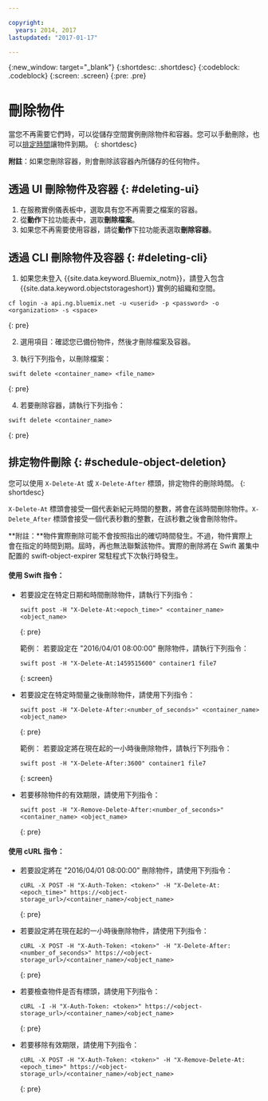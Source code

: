 ```yaml
---

copyright:
  years: 2014, 2017
lastupdated: "2017-01-17"

---
```

{:new_window: target="_blank"}
{:shortdesc: .shortdesc}
{:codeblock: .codeblock}
{:screen: .screen}
{:pre: .pre}


# 刪除物件

當您不再需要它們時，可以從儲存空間實例刪除物件和容器。您可以手動刪除，也可以[排定時間](/docs/services/ObjectStorage/os_deletion.html#schedule-object-deletion)讓物件到期。
{: shortdesc}

**附註**：如果您刪除容器，則會刪除該容器內所儲存的任何物件。


## 透過 UI 刪除物件及容器 {: #deleting-ui}

1. 在服務實例儀表板中，選取具有您不再需要之檔案的容器。
2. 從**動作**下拉功能表中，選取**刪除檔案**。
3. 如果您不再需要使用容器，請從**動作**下拉功能表選取**刪除容器**。



## 透過 CLI 刪除物件及容器 {: #deleting-cli}

1.  如果您未登入 {{site.data.keyword.Bluemix_notm}}，請登入包含 {{site.data.keyword.objectstorageshort}} 實例的組織和空間。
  ```
  cf login -a api.ng.bluemix.net -u <userid> -p <password> -o <organization> -s <space>
  ```
  {: pre}

2. 選用項目：確認您已備份物件，然後才刪除檔案及容器。

3. 執行下列指令，以刪除檔案：
  ```
  swift delete <container_name> <file_name>
  ```
  {: pre}

4. 若要刪除容器，請執行下列指令：
  ```
  swift delete <container_name>
  ```
  {: pre}



## 排定物件刪除 {: #schedule-object-deletion}


您可以使用 `X-Delete-At` 或 `X-Delete-After` 標頭，排定物件的刪除時間。
{: shortdesc}

`X-Delete-At` 標頭會接受一個代表新紀元時間的整數，將會在該時間刪除物件。`X-Delete_After` 標頭會接受一個代表秒數的整數，在該秒數之後會刪除物件。

**附註：**物件實際刪除可能不會按照指出的確切時間發生。不過，物件實際上會在指定的時間到期。屆時，再也無法聯繫該物件。實際的刪除將在 Swift 叢集中配置的 swift-object-expirer 常駐程式下次執行時發生。

#### 使用 Swift 指令：

* 若要設定在特定日期和時間刪除物件，請執行下列指令：

    ```
    swift post -H "X-Delete-At:<epoch_time>" <container_name> <object_name>
    ```
    {: pre}

    範例：
    若要設定在 "2016/04/01 08:00:00" 刪除物件，請執行下列指令：

    ```
    swift post -H "X-Delete-At:1459515600" container1 file7
    ```
    {: screen}

* 若要設定在特定時間量之後刪除物件，請使用下列指令：

    ```
    swift post -H "X-Delete-After:<number_of_seconds>" <container_name> <object_name>
    ```
    {: pre}

    範例：
    若要設定將在現在起的一小時後刪除物件，請執行下列指令：

    ```
    swift post -H "X-Delete-After:3600" container1 file7
    ```
    {: screen}

* 若要移除物件的有效期限，請使用下列指令：

    ```
    swift post -H "X-Remove-Delete-After:<number_of_seconds>" <container_name> <object_name>
    ```
    {: pre}



#### 使用 cURL 指令：

* 若要設定將在 "2016/04/01 08:00:00" 刪除物件，請使用下列指令：

    ```
    cURL -X POST -H "X-Auth-Token: <token>" -H "X-Delete-At:<epoch_time>" https://<object-storage_url>/<container_name>/<object_name>
    ```
    {: pre}

* 若要設定將在現在起的一小時後刪除物件，請使用下列指令：

    ```
    cURL -X POST -H "X-Auth-Token: <token>" -H "X-Delete-After:<number_of_seconds>" https://<object-storage_url>/<container_name>/<object_name>
    ```
    {: pre}

* 若要檢查物件是否有標頭，請使用下列指令：

    ```
    cURL -I -H "X-Auth-Token: <token>" https://<object-storage_url>/<container_name>/<object_name>
    ```
    {: pre}

* 若要移除有效期限，請使用下列指令：

    ```
    cURL -X POST -H "X-Auth-Token: <token>" -H "X-Remove-Delete-At:<epoch_time>" https://<object-storage_url>/<container_name>/<object_name>
    ```
    {: pre}
